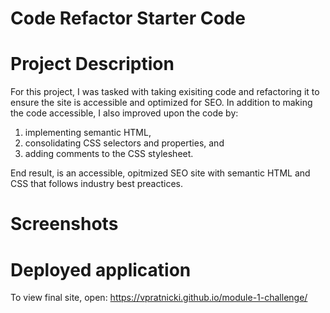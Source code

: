 # Code Refactor Starter Code

# Project Description

For this project, I was tasked with taking exisiting code and refactoring it to ensure the site is accessible and optimized for SEO. In addition to making the code accessible, I also improved upon the code by:

1) implementing semantic HTML, 
2) consolidating CSS selectors and properties, and
3) adding comments to the CSS stylesheet.

End result, is an accessible, opitmized SEO site with semantic HTML and CSS that follows industry best preactices.

# Screenshots


# Deployed application

To view final site, open: 
https://vpratnicki.github.io/module-1-challenge/ 